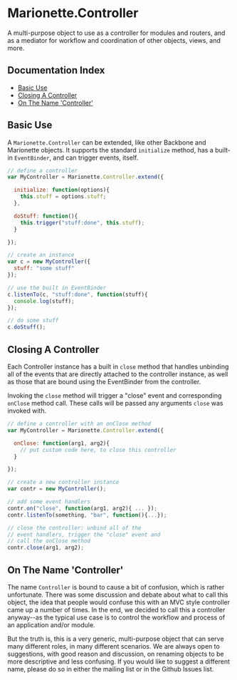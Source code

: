 # Marionette.Controller

A multi-purpose object to use as a controller for
modules and routers, and as a mediator for workflow
and coordination of other objects, views, and more.

## Documentation Index

* [Basic Use](#basic-use)
* [Closing A Controller](#closing-a-controller)
* [On The Name 'Controller'](#on-the-name-controller)

## Basic Use

A `Marionette.Controller` can be extended, like other
Backbone and Marionette objects. It supports the standard
`initialize` method, has a built-in `EventBinder`, and
can trigger events, itself.

```js
// define a controller
var MyController = Marionette.Controller.extend({

  initialize: function(options){
    this.stuff = options.stuff;
  },

  doStuff: function(){
    this.trigger("stuff:done", this.stuff);
  }

});

// create an instance
var c = new MyController({
  stuff: "some stuff"
});

// use the built in EventBinder
c.listenTo(c, "stuff:done", function(stuff){
  console.log(stuff);
});

// do some stuff
c.doStuff();
```

## Closing A Controller

Each Controller instance has a built in `close` method that handles
unbinding all of the events that are directly attached to the controller
instance, as well as those that are bound using the EventBinder from
the controller.

Invoking the `close` method will trigger a "close" event and corresponding
`onClose` method call. These calls will be passed any arguments `close`
was invoked with.

```js
// define a controller with an onClose method
var MyController = Marionette.Controller.extend({

  onClose: function(arg1, arg2){
    // put custom code here, to close this controller
  }

});

// create a new controller instance
var contr = new MyController();

// add some event handlers
contr.on("close", function(arg1, arg2){ ... });
contr.listenTo(something, "bar", function(){...});

// close the controller: unbind all of the
// event handlers, trigger the "close" event and
// call the onClose method
contr.close(arg1, arg2);
```

## On The Name 'Controller'

The name `Controller` is bound to cause a bit of confusion, which is
rather unfortunate. There was some discussion and debate about what to
call this object, the idea that people would confuse this with an
MVC style controller came up a number of times. In the end, we decided
to call this a controller anyway--as the typical use case is to control
the workflow and process of an application and/or module.

But the truth is, this is a very generic, multi-purpose object that can
serve many different roles, in many different scenarios. We are always open
to suggestions, with good reason and discussion, on renaming objects to
be more descriptive and less confusing. If you would like to suggest a
different name, please do so in either the mailing list or in the Github
Issues list.
